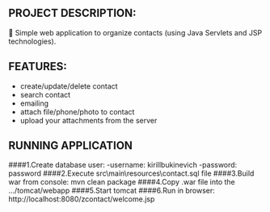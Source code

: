 ## PROJECT DESCRIPTION:

👥 Simple web application to organize contacts (using Java Servlets and JSP technologies).

## FEATURES:
* create/update/delete contact
* search contact
* emailing
* attach file/phone/photo to contact
* upload your attachments from the server

## RUNNING APPLICATION

####1.Create database user:
	-username: kirillbukinevich
	-password: password
####2.Execute src\main\resources\contact.sql file
####3.Build war from console: mvn clean package
####4.Copy .war file into the .../tomcat/webapp
####5.Start tomcat
####6.Run in browser: http://localhost:8080/zcontact/welcome.jsp
